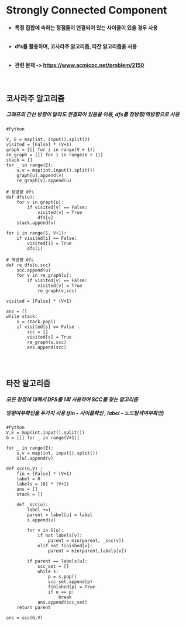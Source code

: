 # Strongly Connected Component
<h4>

  - 특정 집합에 속하는 정점들이 연결되어 있는 사이클이 있을 경우 사용<br><br>

  - dfs를 활용하며, 코사라주 알고리즘, 타잔 알고리즘을 사용<br><br>

  - 관련 문제 -> https://www.acmicpc.net/problem/2150
</h4>
<br>
<h2>
코사라주 알고리즘
</h2>
<h5>
그래프의 간선 방향이 달라도 연결되어 있음을 이용, dfs를 정방향/역방향으로 사용<br>
</h5>

```
#Python

V, E = map(int, input().split())
visited = [False] * (V+1) 
graph = [[] for i in range(V + 1)]
re_graph = [[] for i in range(V + 1)]
stack = []
for _ in range(E):
    u,v = map(int,input().split())
    graph[u].append(v)
    re_graph[v].append(u)
      
# 정방향 dfs
def dfs(u):
    for v in graph[u]:
        if visited[v] == False:
            visited[v] = True
            dfs[v]
    stack.append(v)

for i in range(1, V+1):
    if visited[i] == False:
        visited[i] = True
        dfs(i)

# 역방향 dfs
def re_dfs(u,scc)
    scc.append(u)
    for v in re_graph[u]:
        if visited[v] == False:
            visited[v] = True
            re_graph(v,scc)
            
visited = [False] * (V+1) 

ans = []
while stack:
    s = stack.pop()
    if visited[s] == False :
        scc = []
        visited[s] = True
        re_graph(s,scc)
        ans.append(scc)
        
```
<br>
<h2>
타잔 알고리즘
</h2>
<h5>
모든 정점에 대해서 DFS를 1회 사용하여 SCC를 찾는 알고리즘<br><br>
방문여부확인을 두가지 사용 (fin - 사이클확인 , label - 노드탐색여부확인)<br>
</h5>

```
#Python
V,E = map(int,input().split())
G = [[] for _ in range(V+1)]

for _ in range(E):
    u,v = map(int, input().split())
    G[u].append(v)

def scc(G,V) :
    fin = [False] * (V+1)
    label = 0
    labels = [0] * (V+1)
    ans = []
    stack = []

    def _scc(u):
        label +=1
        parent = label[u] = label
        s.append(u)

        for v in G[u]:
            if not labels[v]:
                parent = min(parent, _scc(v))
            elif not finished[v]: 
                parent = min(parent,labels[v])

        if parent == labels[u]:
            scc_set = []
            while s:
                p = s.pop()
                scc_set.append(p)
                finished[p] = True
                if u == p:
                    break
            ans.append(scc_set)
    return parent

ans = scc(G,V)

```
